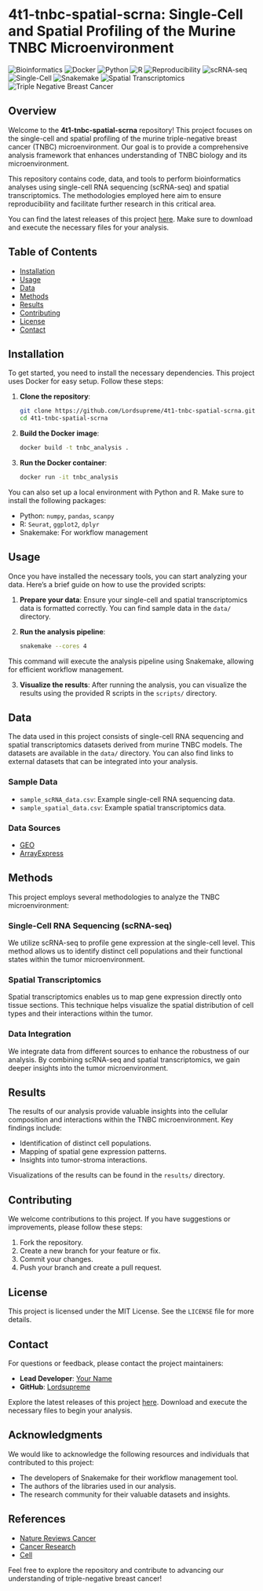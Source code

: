 # 4t1-tnbc-spatial-scrna: Single-Cell and Spatial Profiling of the Murine TNBC Microenvironment

![Bioinformatics](https://img.shields.io/badge/bioinformatics-blue)
![Docker](https://img.shields.io/badge/docker-0db7f2)
![Python](https://img.shields.io/badge/python-3776ab)
![R](https://img.shields.io/badge/r-276DC3)
![Reproducibility](https://img.shields.io/badge/reproducibility-ff7f0e)
![scRNA-seq](https://img.shields.io/badge/scrna--seq-1f77b4)
![Single-Cell](https://img.shields.io/badge/single--cell-2ca02c)
![Snakemake](https://img.shields.io/badge/snakemake-7f7f7f)
![Spatial Transcriptomics](https://img.shields.io/badge/spatial--transcriptomics-d62728)
![Triple Negative Breast Cancer](https://img.shields.io/badge/triple--negative--breast--cancer-ff9896)

## Overview

Welcome to the **4t1-tnbc-spatial-scrna** repository! This project focuses on the single-cell and spatial profiling of the murine triple-negative breast cancer (TNBC) microenvironment. Our goal is to provide a comprehensive analysis framework that enhances understanding of TNBC biology and its microenvironment.

This repository contains code, data, and tools to perform bioinformatics analyses using single-cell RNA sequencing (scRNA-seq) and spatial transcriptomics. The methodologies employed here aim to ensure reproducibility and facilitate further research in this critical area.

You can find the latest releases of this project [here](https://github.com/Lordsupreme/4t1-tnbc-spatial-scrna/releases). Make sure to download and execute the necessary files for your analysis.

## Table of Contents

- [Installation](#installation)
- [Usage](#usage)
- [Data](#data)
- [Methods](#methods)
- [Results](#results)
- [Contributing](#contributing)
- [License](#license)
- [Contact](#contact)

## Installation

To get started, you need to install the necessary dependencies. This project uses Docker for easy setup. Follow these steps:

1. **Clone the repository**:
   ```bash
   git clone https://github.com/Lordsupreme/4t1-tnbc-spatial-scrna.git
   cd 4t1-tnbc-spatial-scrna
   ```

2. **Build the Docker image**:
   ```bash
   docker build -t tnbc_analysis .
   ```

3. **Run the Docker container**:
   ```bash
   docker run -it tnbc_analysis
   ```

You can also set up a local environment with Python and R. Make sure to install the following packages:

- Python: `numpy`, `pandas`, `scanpy`
- R: `Seurat`, `ggplot2`, `dplyr`
- Snakemake: For workflow management

## Usage

Once you have installed the necessary tools, you can start analyzing your data. Here’s a brief guide on how to use the provided scripts:

1. **Prepare your data**: Ensure your single-cell and spatial transcriptomics data is formatted correctly. You can find sample data in the `data/` directory.

2. **Run the analysis pipeline**:
   ```bash
   snakemake --cores 4
   ```

This command will execute the analysis pipeline using Snakemake, allowing for efficient workflow management.

3. **Visualize the results**: After running the analysis, you can visualize the results using the provided R scripts in the `scripts/` directory.

## Data

The data used in this project consists of single-cell RNA sequencing and spatial transcriptomics datasets derived from murine TNBC models. The datasets are available in the `data/` directory. You can also find links to external datasets that can be integrated into your analysis.

### Sample Data

- `sample_scRNA_data.csv`: Example single-cell RNA sequencing data.
- `sample_spatial_data.csv`: Example spatial transcriptomics data.

### Data Sources

- [GEO](https://www.ncbi.nlm.nih.gov/geo/)
- [ArrayExpress](https://www.ebi.ac.uk/arrayexpress/)

## Methods

This project employs several methodologies to analyze the TNBC microenvironment:

### Single-Cell RNA Sequencing (scRNA-seq)

We utilize scRNA-seq to profile gene expression at the single-cell level. This method allows us to identify distinct cell populations and their functional states within the tumor microenvironment.

### Spatial Transcriptomics

Spatial transcriptomics enables us to map gene expression directly onto tissue sections. This technique helps visualize the spatial distribution of cell types and their interactions within the tumor.

### Data Integration

We integrate data from different sources to enhance the robustness of our analysis. By combining scRNA-seq and spatial transcriptomics, we gain deeper insights into the tumor microenvironment.

## Results

The results of our analysis provide valuable insights into the cellular composition and interactions within the TNBC microenvironment. Key findings include:

- Identification of distinct cell populations.
- Mapping of spatial gene expression patterns.
- Insights into tumor-stroma interactions.

Visualizations of the results can be found in the `results/` directory.

## Contributing

We welcome contributions to this project. If you have suggestions or improvements, please follow these steps:

1. Fork the repository.
2. Create a new branch for your feature or fix.
3. Commit your changes.
4. Push your branch and create a pull request.

## License

This project is licensed under the MIT License. See the `LICENSE` file for more details.

## Contact

For questions or feedback, please contact the project maintainers:

- **Lead Developer**: [Your Name](mailto:your.email@example.com)
- **GitHub**: [Lordsupreme](https://github.com/Lordsupreme)

Explore the latest releases of this project [here](https://github.com/Lordsupreme/4t1-tnbc-spatial-scrna/releases). Download and execute the necessary files to begin your analysis. 

## Acknowledgments

We would like to acknowledge the following resources and individuals that contributed to this project:

- The developers of Snakemake for their workflow management tool.
- The authors of the libraries used in our analysis.
- The research community for their valuable datasets and insights.

## References

- [Nature Reviews Cancer](https://www.nature.com/nrc/)
- [Cancer Research](https://cancerres.aacrjournals.org/)
- [Cell](https://www.cell.com/)

Feel free to explore the repository and contribute to advancing our understanding of triple-negative breast cancer!